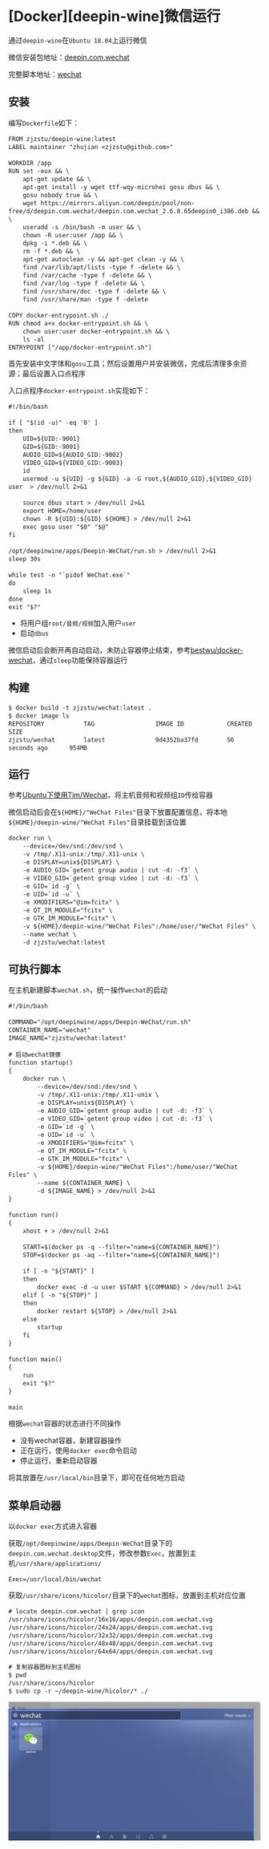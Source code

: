
# [Docker][deepin-wine]微信运行

通过`deepin-wine`在`Ubuntu 18.04`上运行微信

微信安装包地址：[deepin.com.wechat](https://mirrors.aliyun.com/deepin/pool/non-free/d/deepin.com.wechat/)

完整脚本地址：[wechat](https://github.com/zjZSTU/Containerization-Automation/tree/master/dockerfiles/wechat)

## 安装

编写`Dockerfile`如下：

```
FROM zjzstu/deepin-wine:latest
LABEL maintainer "zhujian <zjzstu@github.com>"

WORKDIR /app
RUN set -eux && \
    apt-get update && \
    apt-get install -y wget ttf-wqy-microhei gosu dbus && \
    gosu nobody true && \
    wget https://mirrors.aliyun.com/deepin/pool/non-free/d/deepin.com.wechat/deepin.com.wechat_2.6.8.65deepin0_i386.deb && \
    useradd -s /bin/bash -m user && \
    chown -R user:user /app && \
    dpkg -i *.deb && \
    rm -f *.deb && \
    apt-get autoclean -y && apt-get clean -y && \
	find /var/lib/apt/lists -type f -delete && \
	find /var/cache -type f -delete && \
	find /var/log -type f -delete && \
	find /usr/share/doc -type f -delete && \
	find /usr/share/man -type f -delete

COPY docker-entrypoint.sh ./
RUN chmod a+x docker-entrypoint.sh && \
	chown user:user docker-entrypoint.sh && \
    ls -al
ENTRYPOINT ["/app/docker-entrypoint.sh"]
```

首先安装中文字体和`gosu`工具；然后设置用户并安装微信，完成后清理多余资源；最后设置入口点程序

入口点程序`docker-entrypoint.sh`实现如下：

```
#!/bin/bash

if [ "$(id -u)" -eq '0' ]
then
    UID=${UID:-9001}
    GID=${GID:-9001}
    AUDIO_GID=${AUDIO_GID:-9002}
    VIDEO_GID=${VIDEO_GID:-9003}
    id
    usermod -u ${UID} -g ${GID} -a -G root,${AUDIO_GID},${VIDEO_GID} user  > /dev/null 2>&1
    
    source dbus start > /dev/null 2>&1
    export HOME=/home/user
    chown -R ${UID}:${GID} ${HOME} > /dev/null 2>&1
    exec gosu user "$0" "$@"
fi

/opt/deepinwine/apps/Deepin-WeChat/run.sh > /dev/null 2>&1
sleep 30s

while test -n "`pidof WeChat.exe`"
do
    sleep 1s
done
exit "$?"
```

* 将用户组`root/音频/视频`加入用户`user`
* 启动`dbus`

微信启动后会断开再自动启动，未防止容器停止结束，参考[bestwu/docker-wechat](https://github.com/bestwu/docker-wechat/blob/master/entrypoint.sh)，通过`sleep`功能保持容器运行

## 构建

```
$ docker build -t zjzstu/wechat:latest .
$ docker image ls
REPOSITORY           TAG                 IMAGE ID            CREATED             SIZE
zjzstu/wechat        latest              9d4352ba37fd        56 seconds ago      954MB
```

## 运行

参考[Ubuntu下使用Tim/Wechat](https://www.gubeiqing.cn/2018/10/27/docker13/?utm_source=tuicool&utm_medium=referral#安装Docker)，将主机音频和视频组`ID`传给容器

微信启动后会在`${HOME}/"WeChat Files"`目录下放置配置信息，将本地`${HOME}/deepin-wine/"WeChat Files"`目录挂载到该位置

```
docker run \
    --device=/dev/snd:/dev/snd \
    -v /tmp/.X11-unix:/tmp/.X11-unix \
    -e DISPLAY=unix${DISPLAY} \
    -e AUDIO_GID=`getent group audio | cut -d: -f3` \
    -e VIDEO_GID=`getent group video | cut -d: -f3` \
    -e GID=`id -g` \
    -e UID=`id -u` \
    -e XMODIFIERS="@im=fcitx" \
    -e QT_IM_MODULE="fcitx" \
    -e GTK_IM_MODULE="fcitx" \
    -v ${HOME}/deepin-wine/"WeChat Files":/home/user/"WeChat Files" \
    --name wechat \
    -d zjzstu/wechat:latest
```

## 可执行脚本

在主机新建脚本`wechat.sh`，统一操作`wechat`的启动

```
#!/bin/bash

COMMAND="/opt/deepinwine/apps/Deepin-WeChat/run.sh"
CONTAINER_NAME="wechat"
IMAGE_NAME="zjzstu/wechat:latest"

# 启动wechat镜像
function startup()
{
    docker run \
        --device=/dev/snd:/dev/snd \
        -v /tmp/.X11-unix:/tmp/.X11-unix \
        -e DISPLAY=unix${DISPLAY} \
        -e AUDIO_GID=`getent group audio | cut -d: -f3` \
        -e VIDEO_GID=`getent group video | cut -d: -f3` \
        -e GID=`id -g` \
        -e UID=`id -u` \
        -e XMODIFIERS="@im=fcitx" \
        -e QT_IM_MODULE="fcitx" \
        -e GTK_IM_MODULE="fcitx" \
        -v ${HOME}/deepin-wine/"WeChat Files":/home/user/"WeChat Files" \
        --name ${CONTAINER_NAME} \
        -d ${IMAGE_NAME} > /dev/null 2>&1
}

function run()
{
    xhost + > /dev/null 2>&1

    START=$(docker ps -q --filter="name=${CONTAINER_NAME}")
    STOP=$(docker ps -aq --filter="name=${CONTAINER_NAME}")

    if [ -n "${START}" ]
    then
        docker exec -d -u user $START ${COMMAND} > /dev/null 2>&1
    elif [ -n "${STOP}" ]
    then
        docker restart ${STOP} > /dev/null 2>&1
    else
        startup
    fi
}

function main()
{
	run
    exit "$?"
}

main
```

根据`wechat`容器的状态进行不同操作

* 没有wechat容器，新建容器操作
* 正在运行，使用`docker exec`命令启动
* 停止运行，重新启动容器

将其放置在`/usr/local/bin`目录下，即可在任何地方启动

## 菜单启动器

以`docker exec`方式进入容器

获取`/opt/deepinwine/apps/Deepin-WeChat`目录下的`deepin.com.wechat.desktop`文件，修改参数`Exec`，放置到主机`/usr/share/applications/`

```
Exec=/usr/local/bin/wechat
```

获取`/usr/share/icons/hicolor/`目录下的`wechat`图标，放置到主机对应位置

```
# locate deepin.com.wechat | grep icon
/usr/share/icons/hicolor/16x16/apps/deepin.com.wechat.svg
/usr/share/icons/hicolor/24x24/apps/deepin.com.wechat.svg
/usr/share/icons/hicolor/32x32/apps/deepin.com.wechat.svg
/usr/share/icons/hicolor/48x48/apps/deepin.com.wechat.svg
/usr/share/icons/hicolor/64x64/apps/deepin.com.wechat.svg
```

```
# 复制容器图标到主机图标
$ pwd
/usr/share/icons/hicolor
$ sudo cp -r ~/deepin-wine/hicolor/* ./
```

![](./imgs/wechat-starter.png)